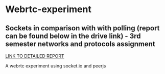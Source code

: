# Webrtc-experiment
## Sockets in comparison with with polling (report can be found below in the drive link) - 3rd semester networks and protocols assignment
[LINK TO DETAILED REPORT](https://drive.google.com/drive/folders/1jqyUEndtEFZxx4-s6wucDAYGqlphu2MO?usp=sharing)

A webrtc experiment using socket.io and peerjs
